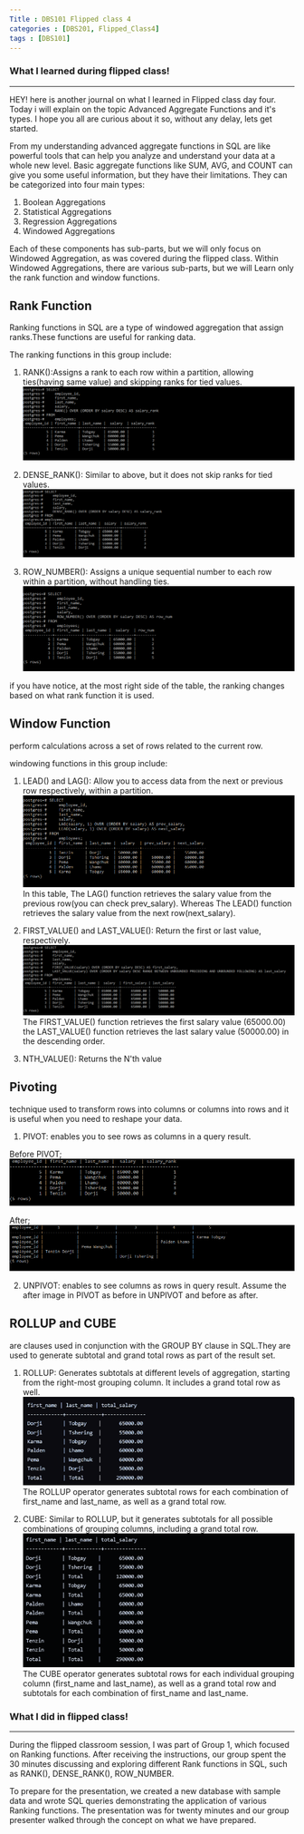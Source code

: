 ```yaml
---
Title : DBS101 Flipped class 4
categories : [DBS201, Flipped_Class4]
tags : [DBS101]
---
```


### What I learned during flipped class!
---

HEY! here is another journal on what I learned in Flipped class day four. Today i will explain on the topic Advanced Aggregate Functions and it's types. I hope you all are curious about it so, without any delay, lets get started.

From my understanding advanced aggregate functions in SQL are like powerful tools that can help you analyze and understand your data at a whole new level. Basic aggregate functions like SUM, AVG, and COUNT can give you some useful information, but they have their limitations. They can be categorized into four main types:

1. Boolean Aggregations
2. Statistical Aggregations
3. Regression Aggregations
4. Windowed Aggregations

Each of these components has sub-parts, but we will only focus on Windowed Aggregation, as was covered during the flipped class. Within Windowed Aggregations, there are various sub-parts, but we will Learn only the rank function and window functions.

## Rank Function
Ranking functions in SQL are a type of windowed aggregation that assign ranks.These functions are useful for ranking data.

The ranking functions in this group include:

1. RANK():Assigns a rank to each row within a partition, allowing ties(having same value) and skipping ranks for tied values.
![alt text](1-7.png)

2. DENSE_RANK(): Similar to above, but it does not skip ranks for tied values.
![alt text](1-6.png)

3. ROW_NUMBER(): Assigns a unique sequential number to each row within a partition, without handling ties.
![alt text](1-8.png)

if you have notice, at the most right side of the table, the ranking changes based on what rank function it is used.

## Window Function
perform calculations across a set of rows related to the current row.

 windowing functions in this group include:

 1. LEAD() and LAG(): Allow you to access data from the next or previous row respectively, within a partition. 
 ![alt text](1-9.png)
In this table, The LAG() function retrieves the salary value from the previous row(you can check prev_salary). Whereas The LEAD() function retrieves the salary value from the next row(next_salary).



 2. FIRST_VALUE() and LAST_VALUE(): Return the first or last value, respectively.
 ![alt text](1-10.png)
The FIRST_VALUE() function retrieves the first salary value (65000.00)  the LAST_VALUE() function retrieves the last salary value (50000.00) in the descending order.

3. NTH_VALUE(): Returns the N'th value


## Pivoting 
technique used to transform rows into columns or columns into rows and it is useful when you need to reshape your data.

1. PIVOT: enables you to see rows as columns in a query result.
 
Before PIVOT;
![alt text](1-12.png)



After;
![alt text](1-13.png)

2. UNPIVOT: enables to see columns as rows in query result.
Assume the after image in PIVOT as before in UNPIVOT and before as after.

## ROLLUP and CUBE 
are clauses used in conjunction with the GROUP BY clause in SQL.They are used to generate subtotal and grand total rows as part of the result set.

1. ROLLUP: Generates subtotals at different levels of aggregation, starting from the right-most grouping column. It includes a grand total row as well.
![alt text](1-17.png)
The ROLLUP operator generates subtotal rows for each combination of first_name and last_name, as well as a grand total row.


2. CUBE: Similar to ROLLUP, but it generates subtotals for all possible combinations of grouping columns, including a grand total row.
![alt text](1-15.png)
The CUBE operator generates subtotal rows for each individual grouping column (first_name and last_name), as well as a grand total row and subtotals for each combination of first_name and last_name.


### What I did in flipped class!
---
During the flipped classroom session, I was part of Group 1, which focused on Ranking functions. After receiving the instructions, our group spent the 30 minutes discussing and exploring different Rank functions in SQL, such as RANK(), DENSE_RANK(), ROW_NUMBER. 

To prepare for the presentation, we created a new database with sample data and wrote SQL queries demonstrating the application of various Ranking functions. The presentation was for twenty minutes and our group presenter walked through the concept on what we have prepared.